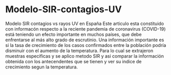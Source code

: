 # Modelo-SIR-contagios-UV
Modelo SIR contagios vs rayos UV en España
Este articulo esta constituido con informacón respecto a la reciente pandemia de coronavirus (COVID-19) está teniendo un efecto importante en muchos países, que debe enfrentarse al más alto grado de escrutinio. Una información importante es si la tasa de crecimiento de los casos confirmados entre la población podría disminuir con el aumento de la temperatura. Para lo cual se extrajeron muestras especificas y  se aplico metodo SIR y asi comparar la información obtenida con los antecendentes que se tienen y ver su indice de crecimiento segun la temperatura.
